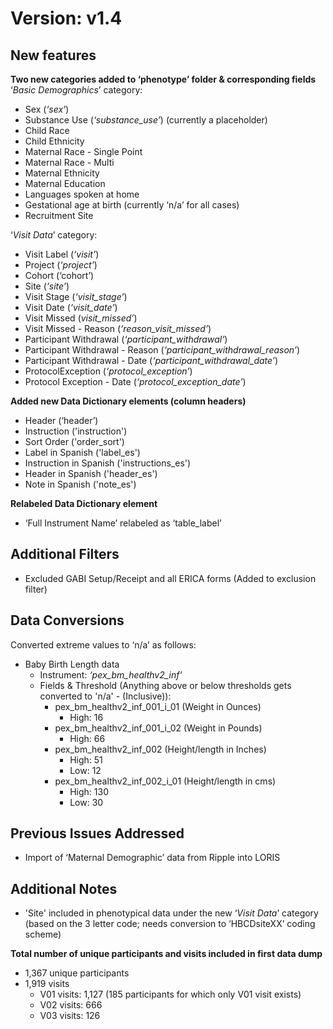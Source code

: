 # Version: v1.4
## New features    
**Two new categories added to ‘phenotype’ folder & corresponding fields**    
‘*Basic Demographics*’ category:
- Sex (*‘sex’*)
- Substance Use (*‘substance_use’*) (currently a placeholder)
 - Child Race
 - Child Ethnicity
 - Maternal Race - Single Point
 - Maternal Race - Multi
 - Maternal Ethnicity
 - Maternal Education
 - Languages spoken at home
 - Gestational age at birth (currently ‘n/a’ for all cases)
 - Recruitment Site  

‘*Visit Data*’ category:    
 - Visit Label (*‘visit’*)
 - Project (*‘project’*)
 - Cohort (‘cohort’)
 - Site (*‘site’*)
 - Visit Stage (*‘visit_stage’*)
 - Visit Date (*‘visit_date’*)
 - Visit Missed (*visit_missed’*)
 - Visit Missed - Reason (*‘reason_visit_missed’*)
 - Participant Withdrawal (*‘participant_withdrawal’*)
 - Participant Withdrawal - Reason (*‘participant_withdrawal_reason’*)
 - Participant Withdrawal - Date (*‘participant_withdrawal_date’*)
 - ProtocolException (*‘protocol_exception’*)
 - Protocol Exception - Date (*‘protocol_exception_date’*)  

**Added new Data Dictionary elements (column headers)**   
 - Header (‘header’)
 - Instruction ('instruction')
 - Sort Order ('order_sort')
 - Label in Spanish ('label_es')
 - Instruction in Spanish ('instructions_es')
 - Header in Spanish ('header_es')
 - Note in Spanish ('note_es')  

**Relabeled Data Dictionary element**    
- ‘Full Instrument Name’ relabeled as ‘table_label’

## Additional Filters
* Excluded GABI Setup/Receipt and all ERICA forms (Added to exclusion filter)

## Data Conversions
Converted extreme values to ‘n/a’ as follows:    
 - Baby Birth Length data
     - Instrument: *‘pex_bm_healthv2_inf’*
     - Fields & Threshold (Anything above or below thresholds gets converted to 'n/a' - (Inclusive)):
         - pex_bm_healthv2_inf_001_i_01 (Weight in Ounces)
             - High: 16
         - pex_bm_healthv2_inf_001_i_02 (Weight in Pounds)
             - High: 66
         - pex_bm_healthv2_inf_002 (Height/length in Inches)
             - High: 51
             - Low: 12
         - pex_bm_healthv2_inf_002_i_01 (Height/length in cms)
             - High: 130
             - Low: 30

## Previous Issues Addressed
 - Import of ‘Maternal Demographic’ data from Ripple into LORIS

## Additional Notes
 - 'Site' included in phenotypical data under the new ‘*Visit Data*’ category (based on the 3 letter code; needs conversion to ‘HBCDsiteXX’ coding scheme)

**Total number of unique participants and visits included in first data dump**
 - 1,367 unique participants
 - 1,919 visits
     - V01 visits: 1,127 (185 participants for which only V01 visit exists)
     - V02 visits: 666
     - V03 visits: 126
